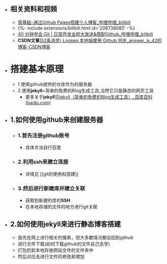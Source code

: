 - ## 相关资料和视频
	- [零基础-通过Github Pages搭建个人博客_哔哩哔哩_bilibili](https://www.bilibili.com/video/BV1Xh411b7wh?p=4&spm_id_from=333.1007.top_right_bar_window_history.content.click)
	- <div>{%- include extensions/bilibili.html id='208738085' -%}</div>
	- [40 分钟学会 Git | 日常开发全程大放送&搭配Github_哔哩哔哩_bilibili](https://www.bilibili.com/video/BV1db4y1d79C?spm_id_from=333.1007.top_right_bar_window_history.content.click)
	- **CSDN文章**[(52条消息) Logseq 本地端使用 Github 同步_answer_is_42的博客-CSDN博客](https://blog.csdn.net/answer_is_42/article/details/121524714)
- # 搭建基本原理
	- 1.使用github提供的仓库作为的服务器
	- 2.使用**jekyll**=简单的免费的Blog生成工具,当然它只是静态的网页工具
		- 更多关于**jekyll**见[jekyll（简单的免费的Blog生成工具）_百度百科 (baidu.com)](https://baike.baidu.com/item/jekyll/1164861?fr=aladdin)
- ## 1.如何使用github来创建服务器
	- ### 1.首先注册github账号
		- 具体方法自行百度
	- ### 2.利用ssh来建立连接
		- 详情见 [[git的使用和搭建]]
	- ### 3.然后进行新建库并建立关联
		- 获取到新建的库的**SSH**
		- 在本地存储的文件的地方进行git关联
- ## 2.如何使用jekyll来进行静态博客搭建
	- 首先在网上进行相关的搜素，但大多数情况都会回到github
	- 进行文件下载(如何下载github的文件自己去学)
	- 打包扔到本地存放网站文件的文件夹中
	- 然后对应去进行文件的修改和增加

